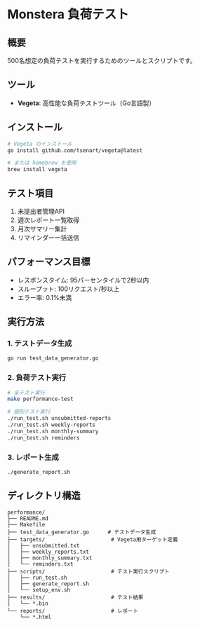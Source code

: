 # Monstera 負荷テスト

## 概要
500名想定の負荷テストを実行するためのツールとスクリプトです。

## ツール
- **Vegeta**: 高性能な負荷テストツール（Go言語製）

## インストール
```bash
# Vegeta のインストール
go install github.com/tsenart/vegeta@latest

# または homebrew を使用
brew install vegeta
```

## テスト項目
1. 未提出者管理API
2. 週次レポート一覧取得
3. 月次サマリー集計
4. リマインダー一括送信

## パフォーマンス目標
- レスポンスタイム: 95パーセンタイルで2秒以内
- スループット: 100リクエスト/秒以上
- エラー率: 0.1%未満

## 実行方法

### 1. テストデータ生成
```bash
go run test_data_generator.go
```

### 2. 負荷テスト実行
```bash
# 全テスト実行
make performance-test

# 個別テスト実行
./run_test.sh unsubmitted-reports
./run_test.sh weekly-reports
./run_test.sh monthly-summary
./run_test.sh reminders
```

### 3. レポート生成
```bash
./generate_report.sh
```

## ディレクトリ構造
```
performance/
├── README.md
├── Makefile
├── test_data_generator.go      # テストデータ生成
├── targets/                     # Vegeta用ターゲット定義
│   ├── unsubmitted.txt
│   ├── weekly_reports.txt
│   ├── monthly_summary.txt
│   └── reminders.txt
├── scripts/                     # テスト実行スクリプト
│   ├── run_test.sh
│   ├── generate_report.sh
│   └── setup_env.sh
├── results/                     # テスト結果
│   └── *.bin
└── reports/                     # レポート
    └── *.html
```